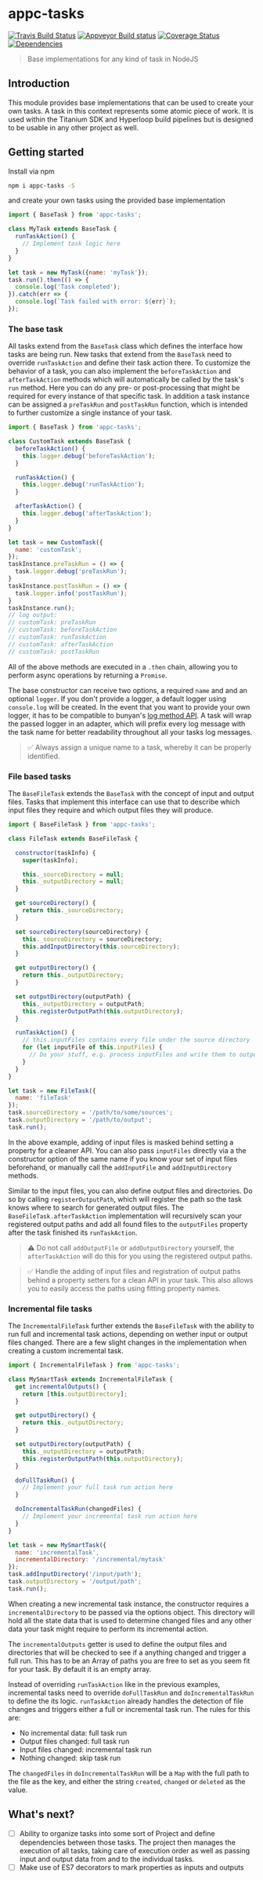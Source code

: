 # appc-tasks

[![Travis Build Status](https://travis-ci.org/appcelerator/appc-tasks.svg?branch=master)](https://travis-ci.org/appcelerator/appc-tasks)
[![Appveyor Build status](https://ci.appveyor.com/api/projects/status/p5gakno7oj276abs?svg=true)](https://ci.appveyor.com/project/appcelerator/appc-tasks)
[![Coverage Status](https://coveralls.io/repos/github/appcelerator/appc-tasks/badge.svg?branch=master)](https://coveralls.io/github/appcelerator/appc-tasks?branch=master)
[![Dependencies](https://david-dm.org/appcelerator/appc-tasks.svg)](https://david-dm.org/appcelerator/appc-tasks)

> Base implementations for any kind of task in NodeJS

## Introduction

This module provides base implementations that can be used to create your own tasks. A task in this context represents some atomic piece of work. It is used within the Titanium SDK and Hyperloop build pipelines but is designed to be usable in any other project as well.

## Getting started

Install via npm

```bash
npm i appc-tasks -S
```

and create your own tasks using the provided base implementation

```javascript
import { BaseTask } from 'appc-tasks';

class MyTask extends BaseTask {
  runTaskAction() {
    // Implement task logic here
  }
}

let task = new MyTask({name: 'myTask'});
task.run().then(() => {
  console.log('Task completed');
}).catch(err => {
  console.log(`Task failed with error: ${err}`);
});
```

### The base task

All tasks extend from the `BaseTask` class which defines the interface how tasks are being run. New tasks that extend from the `BaseTask` need to override `runTaskAction` and define their task action there. To  customize the behavior of a task, you can also implement the `beforeTaskAction` and `afterTaskAction` methods which will automatically be called by the task's `run` method. Here you can do any pre- or post-processing that might be required for every instance of that specific task. In addition a task instance can be assigned a `preTaskRun` and `postTaskRun` function, which is intended to further customize a single instance of your task.

```javascript
import { BaseTask } from 'appc-tasks';

class CustomTask extends BaseTask {
  beforeTaskAction() {
    this.logger.debug('beforeTaskAction');
  }

  runTaskAction() {
    this.logger.debug('runTaskAction');
  }

  afterTaskAction() {
    this.logger.debug('afterTaskAction');
  }
}

let task = new CustomTask({
  name: 'customTask';
});
taskInstance.preTaskRun = () => {
  task.logger.debug('preTaskRun');
}
taskInstance.postTaskRun = () => {
  task.logger.info('postTaskRun');
}
taskInstance.run();
// log output:
// customTask: preTaskRun
// customTask: beforeTaskAction
// customTask: runTaskAction
// customTask: afterTaskAction
// customTask: postTaskRun
```

All of the above methods are executed in a `.then` chain, allowing you to perform async operations by returning a `Promise`.

The base constructor can receive two options, a required `name` and and an optional `logger`. If you don't provide a logger, a default logger using `console.log` will be created. In the event that you want to provide your own logger, it has to be compatible to bunyan's [log method API](https://github.com/trentm/node-bunyan#log-method-api). A task will wrap the passed logger in an adapter, which will prefix every log message with the task name for better readability throughout all your tasks log messages.

> ✅ Always assign a unique name to a task, whereby it can be properly identified.

### File based tasks

The `BaseFileTask` extends the `BaseTask` with the concept of input and output files. Tasks that implement this interface can use that to describe which input files they require and which output files they will produce.

```javascript
import { BaseFileTask } from 'appc-tasks';

class FileTask extends BaseFileTask {

  constructor(taskInfo) {
    super(taskInfo);

    this._sourceDirectory = null;
    this._outputDirectory = null;
  }

  get sourceDirectory() {
    return this._sourceDirectory;
  }

  set sourceDirectory(sourceDirectory) {
    this._sourceDirectory = sourceDirectory;
    this.addInputDirectory(this.sourceDirectory);
  }

  get outputDirectory() {
    return this._outputDirectory;
  }

  set outputDirectory(outputPath) {
    this._outputDirectory = outputPath;
    this.registerOutputPath(this.outputDirectory);
  }

  runTaskAction() {
    // this.inputFiles contains every file under the source directory
    for (let inputFile of this.inputFiles) {
      // Do your stuff, e.g. process inputFiles and write them to outputDirectory
    }
  }
}

let task = new FileTask({
  name: 'fileTask'
});
task.sourceDirectory = '/path/to/some/sources';
task.outputDirectory = '/path/to/output';
task.run();
```

In the above example, adding of input files is masked behind setting a property for a cleaner API. You can also pass `inputFiles` directly via a the constructor option of the same name if you know your set of input files beforehand, or manually call the `addInputFile` and `addInputDirectory` methods.

Similar to the input files, you can also define output files and directories. Do so by calling `registerOutputPath`, which will register the path so the task knows where to search for generated output files. The `BaseFileTask.afterTaskAction` implementation will recursively scan your registered output paths and add all found files to the `outputFiles` property after the task finished its `runTaskAction`.

> ⚠️ Do not call `addOutputFile` or `addOutputDirectory` yourself, the `afterTaskAction` will do this for you using the registered output paths.

> ✅ Handle the adding of input files and registration of output paths behind a property setters for a clean API in your task. This also allows you to easily access the paths using fitting property names.

### Incremental file tasks

The `IncrementalFileTask` further extends the `BaseFileTask` with the ability to run full and incremental task actions, depending on wether input or output files changed. There are a few slight changes in the implementation when creating a custom incremental task.

```javascript
import { IncrementalFileTask } from 'appc-tasks';

class MySmartTask extends IncrementalFileTask {
  get incrementalOutputs() {
    return [this.outputDirectory];
  }

  get outputDirectory() {
    return this._outputDirectory;
  }

  set outputDirectory(outputPath) {
    this._outputDirectory = outputPath;
    this.registerOutputPath(this.outputDirectory);
  }

  doFullTaskRun() {
    // Implement your full task run action here
  }

  doIncrementalTaskRun(changedFiles) {
    // Implement your incremental task run action here
  }
}

let task = new MySmartTask({
  name: 'incrementalTask',
  incrementalDirectory: '/incremental/mytask'
});
task.addInputDirectory('/input/path');
task.outputDirectory = '/output/path';
task.run();
```

When creating a new incremental task instance, the constructor requires a `incrementalDirectory` to be passed via the options object. This directory will hold all the state data that is used to determine changed files and any other data your task might require to perform its incremental action.

The `incrementalOutputs` getter is used to define the output files and directories that will be checked to see if a anything changed and trigger a full run. This has to be an Array of paths you are free to set as you seem fit for your task. By default it is an empty array.

Instead of overriding `runTaskAction` like in the previous examples, incremental tasks need to override `doFullTaskRun` and `doIncrementalTaskRun` to define the its logic. `runTaskAction` already handles the detection of file changes and triggers either a full or incremental task run. The rules for this are:

* No incremental data: full task run
* Output files changed: full task run
* Input files changed: incremental task run
* Nothing changed: skip task run

The `changedFiles` in `doIncrementalTaskRun` will be a `Map` with the full path to the file as the key, and either the string `created`, `changed` or `deleted` as the value.

## What's next?

- [ ] Ability to organize tasks into some sort of Project and define dependencies between those tasks. The project then manages the execution of all tasks, taking care of execution order as well as passing input and output data from and to the individual tasks.
- [ ] Make use of ES7 decorators to mark properties as inputs and outputs
